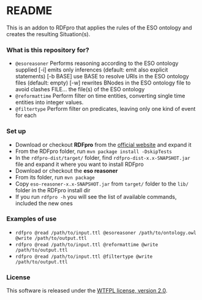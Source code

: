 # README #

This is an addon to RDFpro that applies the rules of the ESO ontology and creates the resulting Situation(s).

### What is this repository for? ###

* `@esoreasoner` Performs reasoning according to the ESO ontology supplied
    [-i]          emits only inferences (default: emit also explicit statements)
    [-b BASE]     use BASE to resolve URIs in the ESO ontology files (default: empty)
    [-w]          rewrites BNodes in the ESO ontology file to avoid clashes
    FILE...       the file(s) of the ESO ontology
* `@reformattime` Perform filter on time entities, converting single time entities into integer values.
* `@filtertype` Perform filter on predicates, leaving only one kind of event for each

### Set up ###

* Download or checkout **RDFpro** from the [official website](http://fracor.bitbucket.org/rdfpro/) and expand it
* From the RDFpro folder, run `mvn package install -DskipTests`
* In the `rdfpro-dist/target/` folder, find `rdfpro-dist-x.x-SNAPSHOT.jar` file and expand it where you want to install RDFpro
* Download or checkout the **eso reasoner**
* From its folder, run `mvn package`
* Copy `eso-reasoner-x.x-SNAPSHOT.jar` from `target/` folder to the `lib/` folder in the RDFpro install dir
* If you run `rdfpro -h` you will see the list of available commands, included the new ones

### Examples of use ###

* `rdfpro @read /path/to/input.ttl @esoreasoner /path/to/ontology.owl @write /path/to/output.ttl`
* `rdfpro @read /path/to/input.ttl @reformattime @write /path/to/output.ttl`
* `rdfpro @read /path/to/input.ttl @filtertype @write /path/to/output.ttl`

### License ###

This software is released under the [WTFPL license, version 2.0](http://www.wtfpl.net/about/).
